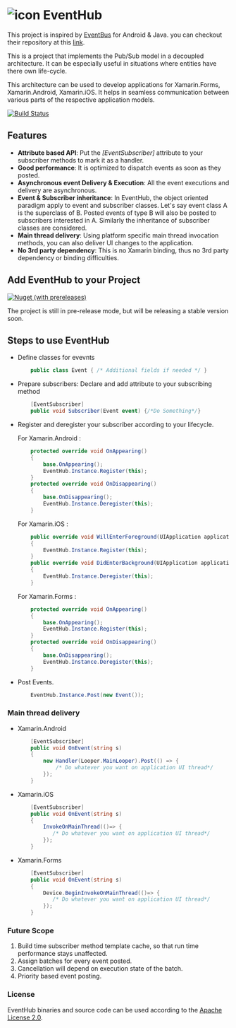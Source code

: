 # ![icon](https://imge.to/images/2019/08/17/VJRPx.png) EventHub
This project is inspired by [EventBus](http://greenrobot.org/eventbus/) for Android & Java. you can checkout their repository at this [link](https://github.com/greenrobot/EventBus).

This is a project that implements the Pub/Sub model in a decoupled architecture. It can be especially useful in situations where entities have there own life-cycle.

This architecture can be used to develop applications for Xamarin.Forms, Xamarin.Android, Xamarin.iOS.
It helps in seamless communication between various parts of the respective application models.

[![Build Status](https://dev.azure.com/hrupanjan/EventHub/_apis/build/status/hRupanjan.EventHub?branchName=master)](https://dev.azure.com/hrupanjan/EventHub/_build/latest?branchName=master)

## Features
- **Attribute based API**: Put the *[EventSubscriber]* attribute to your subscriber methods to mark it as a handler.
- **Good performance**: It is optimized to dispatch events as soon as they posted.
- **Asynchronous event Delivery & Execution**: All the event executions and delivery are asynchronous.
- **Event & Subscriber inheritance**: In EventHub, the object oriented paradigm apply to event and subscriber classes. Let's say event class A is the superclass of B. Posted events of type B will also be posted to subscribers interested in A. Similarly the inheritance of subscriber classes are considered.
- **Main thread delivery**: Using platform specific main thread invocation methods, you can also deliver UI changes to the application.
- **No 3rd party dependency**: This is no Xamarin binding, thus no 3rd party dependency or binding difficulties.
## Add EventHub to your Project
[![Nuget (with prereleases)](https://img.shields.io/nuget/vpre/EventHub)](https://www.nuget.org/packages/EventHub)

The project is still in pre-release mode, but will be releasing a stable version soon.
## Steps to use EventHub
- Define classes for evevnts
    ```csharp
        public class Event { /* Additional fields if needed */ }
    ```
- Prepare subscribers: Declare and add attribute to your subscribing method
    ```csharp
        [EventSubscriber]
        public void Subscriber(Event event) {/*Do Something*/}
    ```
- Register and deregister your subscriber according to your lifecycle.

    For Xamarin.Android :
    ```csharp
        protected override void OnAppearing()
        {
            base.OnAppearing();
            EventHub.Instance.Register(this);
        }
        protected override void OnDisappearing()
        {
            base.OnDisappearing();
            EventHub.Instance.Deregister(this);
        }
    ```
    For Xamarin.iOS :
    ```csharp
        public override void WillEnterForeground(UIApplication application)
        {
            EventHub.Instance.Register(this);
        }
        public override void DidEnterBackground(UIApplication application)
        {
            EventHub.Instance.Deregister(this);
        }
    ```
    For Xamarin.Forms :
    ```csharp
        protected override void OnAppearing()
        {
            base.OnAppearing();
            EventHub.Instance.Register(this);
        }
        protected override void OnDisappearing()
        {
            base.OnDisappearing();
            EventHub.Instance.Deregister(this);
        }
    ```
- Post Events.
    ```csharp
        EventHub.Instance.Post(new Event());
    ```
### Main thread delivery
- Xamarin.Android
    ```csharp
        [EventSubscriber]
        public void OnEvent(string s)
        {
            new Handler(Looper.MainLooper).Post(() => {
                /* Do whatever you want on application UI thread*/ 
            });
        }
    ```
- Xamarin.iOS
    ```csharp
        [EventSubscriber]
        public void OnEvent(string s)
        {
            InvokeOnMainThread(()=> {
               /* Do whatever you want on application UI thread*/ 
            });
        }
    ```
- Xamarin.Forms
    ```csharp
        [EventSubscriber]
        public void OnEvent(string s)
        {
            Device.BeginInvokeOnMainThread(()=> {
               /* Do whatever you want on application UI thread*/ 
            });
        }
    ```
### Future Scope
1. Build time subscriber method template cache, so that run time performance stays unaffected.
2. Assign batches for every event posted.
3. Cancellation will depend on execution state of the batch.
4. Priority based event posting.

### License
EventHub binaries and source code can be used according to the [Apache License 2.0](https://github.com/hRupanjan/EventHub/blob/master/LICENSE).